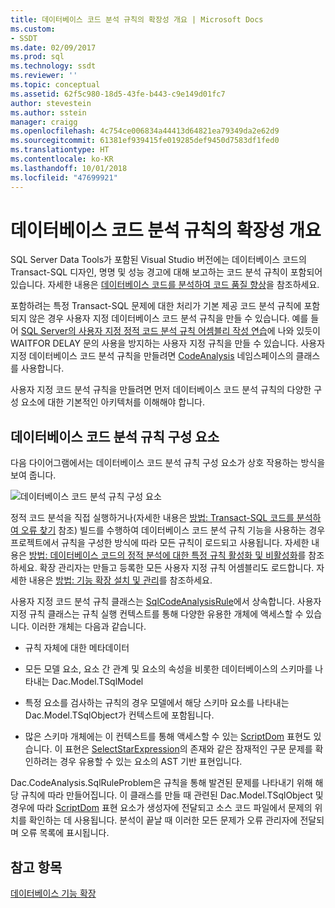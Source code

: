 ```yaml
---
title: 데이터베이스 코드 분석 규칙의 확장성 개요 | Microsoft Docs
ms.custom:
- SSDT
ms.date: 02/09/2017
ms.prod: sql
ms.technology: ssdt
ms.reviewer: ''
ms.topic: conceptual
ms.assetid: 62f5c980-18d5-43fe-b443-c9e149d01fc7
author: stevestein
ms.author: sstein
manager: craigg
ms.openlocfilehash: 4c754ce006834a44413d64821ea79349da2e62d9
ms.sourcegitcommit: 61381ef939415fe019285def9450d7583df1fed0
ms.translationtype: HT
ms.contentlocale: ko-KR
ms.lasthandoff: 10/01/2018
ms.locfileid: "47699921"
---
```

# <a name="overview-of-extensibility-for-database-code-analysis-rules"></a>데이터베이스 코드 분석 규칙의 확장성 개요
SQL Server Data Tools가 포함된 Visual Studio 버전에는 데이터베이스 코드의 Transact\-SQL 디자인, 명명 및 성능 경고에 대해 보고하는 코드 분석 규칙이 포함되어 있습니다. 자세한 내용은 [데이터베이스 코드를 분석하여 코드 품질 향상](http://msdn.microsoft.com/library/dd172133(v=vs.100).aspx)을 참조하세요.  
  
포함하려는 특정 Transact\-SQL 문제에 대한 처리가 기본 제공 코드 분석 규칙에 포함되지 않은 경우 사용자 지정 데이터베이스 코드 분석 규칙을 만들 수 있습니다. 예를 들어 [SQL Server의 사용자 지정 정적 코드 분석 규칙 어셈블리 작성 연습](../ssdt/walkthrough-author-custom-static-code-analysis-rule-assembly.md)에 나와 있듯이 WAITFOR DELAY 문의 사용을 방지하는 사용자 지정 규칙을 만들 수 있습니다. 사용자 지정 데이터베이스 코드 분석 규칙을 만들려면 [CodeAnalysis](https://msdn.microsoft.com/library/microsoft.sqlserver.dac.codeanalysis.aspx) 네임스페이스의 클래스를 사용합니다.  
  
사용자 지정 코드 분석 규칙을 만들려면 먼저 데이터베이스 코드 분석 규칙의 다양한 구성 요소에 대한 기본적인 아키텍처를 이해해야 합니다.  
  
## <a name="database-code-analysis-rules-components"></a>데이터베이스 코드 분석 규칙 구성 요소  
다음 다이어그램에서는 데이터베이스 코드 분석 규칙 구성 요소가 상호 작용하는 방식을 보여 줍니다.  
  
![데이터베이스 코드 분석 규칙 구성 요소](../ssdt/media/ssdt-database-code-analysis-rules-components.jpg "데이터베이스 코드 분석 규칙 구성 요소")  
  
정적 코드 분석을 직접 실행하거나(자세한 내용은 [방법: Transact-SQL 코드를 분석하여 오류 찾기](http://msdn.microsoft.com/library/dd172119(v=vs.100).aspx) 참조) 빌드를 수행하여 데이터베이스 코드 분석 규칙 기능을 사용하는 경우 프로젝트에서 규칙을 구성한 방식에 따라 모든 규칙이 로드되고 사용됩니다. 자세한 내용은 [방법: 데이터베이스 코드의 정적 분석에 대한 특정 규칙 활성화 및 비활성화](http://msdn.microsoft.com/library/dd172131(v=vs.100).aspx)를 참조하세요. 확장 관리자는 만들고 등록한 모든 사용자 지정 규칙 어셈블리도 로드합니다. 자세한 내용은 [방법: 기능 확장 설치 및 관리](../ssdt/how-to-install-and-manage-feature-extensions.md)를 참조하세요.  
  
사용자 지정 코드 분석 규칙 클래스는 [SqlCodeAnalysisRule](https://msdn.microsoft.com/library/microsoft.sqlserver.dac.codeanalysis.sqlcodeanalysisrule.aspx)에서 상속합니다. 사용자 지정 규칙 클래스는 규칙 실행 컨텍스트를 통해 다양한 유용한 개체에 액세스할 수 있습니다. 이러한 개체는 다음과 같습니다.  
  
-   규칙 자체에 대한 메타데이터  
  
-   모든 모델 요소, 요소 간 관계 및 요소의 속성을 비롯한 데이터베이스의 스키마를 나타내는 Dac.Model.TSqlModel  
  
-   특정 요소를 검사하는 규칙의 경우 모델에서 해당 스키마 요소를 나타내는 Dac.Model.TSqlObject가 컨텍스트에 포함됩니다.  
  
-   많은 스키마 개체에는 이 컨텍스트를 통해 액세스할 수 있는 [ScriptDom](https://msdn.microsoft.com/library/microsoft.sqlserver.transactsql.scriptdom.aspx) 표현도 있습니다. 이 표현은 [SelectStarExpression](https://msdn.microsoft.com/library/microsoft.sqlserver.transactsql.scriptdom.selectstarexpression.aspx)의 존재와 같은 잠재적인 구문 문제를 확인하려는 경우 유용할 수 있는 요소의 AST 기반 표현입니다.  
  
Dac.CodeAnalysis.SqlRuleProblem은 규칙을 통해 발견된 문제를 나타내기 위해 해당 규칙에 따라 만들어집니다. 이 클래스를 만들 때 관련된 Dac.Model.TSqlObject 및 경우에 따라 [ScriptDom](https://msdn.microsoft.com/library/microsoft.sqlserver.transactsql.scriptdom.aspx) 표현 요소가 생성자에 전달되고 소스 코드 파일에서 문제의 위치를 확인하는 데 사용됩니다. 분석이 끝날 때 이러한 모든 문제가 오류 관리자에 전달되며 오류 목록에 표시됩니다.  
  
## <a name="see-also"></a>참고 항목  
[데이터베이스 기능 확장](../ssdt/extending-the-database-features.md)  
  
